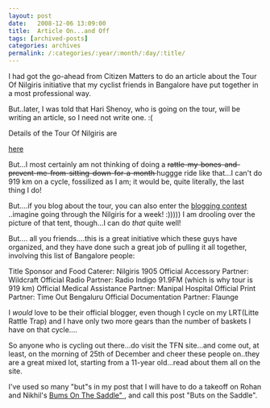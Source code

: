 ```yaml
---
layout: post
date:	2008-12-06 13:09:00
title:  Article On...and Off
tags: [archived-posts]
categories: archives
permalink: /:categories/:year/:month/:day/:title/
---
```

I had got the go-ahead from Citizen Matters to do an article about the Tour Of Nilgiris initiative that my cyclist friends in Bangalore have put together in a most professional way.

But..later, I was told that Hari Shenoy, who is going on the tour, will be writing an article, so I need not write one. :( 

Details of the Tour Of Nilgiris are

<a href="http://www.tourofnilgiris.com/"> here </a>

But...I most certainly am not thinking of doing a <strike> rattle-my-bones-and-prevent-me-from-sitting-down-for-a-month </strike> huggge ride like that...I can't do 919 km  on a cycle, fossilized as I am; it would be, quite literally, the last thing I do!

But....if you blog about the tour, you can also  enter the <a href="http://www.tourofnilgiris.com/"> blogging contest </a> ..imagine going through the Nilgiris for a week! :))))) I am drooling over the picture of that tent, though...I can do *that* quite well!


But.... all you friends....this is a great initiative which these guys have organized, and they have done such a great job of pulling it all together, involving this list of Bangalore people:

Title Sponsor and Food Caterer: Nilgiris 1905
Official Accessory Partner: Wildcraft
Official Radio Partner: Radio Indigo 91.9FM (which is why tour is 919 km)
Official Medical Assistance Partner: Manipal Hospital
Official Print Partner: Time Out Bengaluru
Official Documentation Partner: Flaunge 

I *would* love to be their official blogger, even though I cycle on my LRT(Litte Rattle Trap) and I have only two more gears than the number of baskets I have on that cycle....

So anyone who is cycling out there...do visit the TFN site...and  come out, at least, on the morning of 25th of December and cheer these people on..they are a great mixed lot, starting from a 11-year old...read about them all on the site.

I've used so many "but"s in my post that I will have to do a takeoff on Rohan and Nikhil's  <a href="http://www.bumsonthesaddle.com/"> Bums On The Saddle" </a>, and call this post "Buts on the Saddle".
